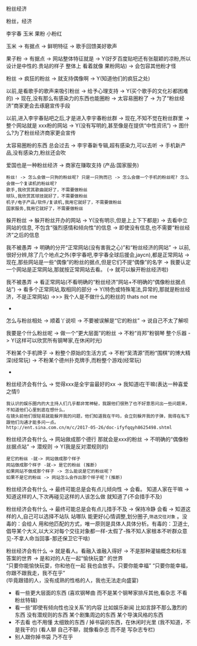 
粉丝经济

粉丝，经济

李宇春 玉米 果粉 小粉红

玉米 -> 有据点 -> 鲜明特征 -> 歌手回馈美好歌声

果子粉 -> 有据点 -> 网站整体特征就是 -> Y(好歹百度贴吧还有张靓颖的凉粉,所以设计是中性的.贵站的样子 整体上 看着就像 果粉网站) -> 会包容其他粉才怪

粉丝 -> 疯狂的粉丝 -> 就支持偶像啊 -> Y(知道他们的疯狂之处)

以前,是看歌手的歌声来吸引粉丝 -> 给予心理支持 -> Y(买个歌手的文化衫都困难的) -> 现在,没有那么有感染力的东西也能圈粉 -> 太容易圈粉了 -> 为了“粉丝经济”商家更会去琢磨宣传手段

以前,进入李宇春贴吧之后,才是进入李宇春粉丝群 -> 现在,不知不觉在粉丝群里 -> 整个网站就是 xxx粉的网站 -> Y(没有写明的,甚至像是在提供“中性资讯”) -> 图什么?为了粉丝经济商家更会宣传

太容易圈粉的东西 总会过去 -> 李宇春新专辑,超有感染力,可以去听 -> 手机新产品,没有感染力,粉丝还会吹

爱国也是一种粉丝经济 -> 商家在赚取支持 (产品:国家服务)

```
粉丝! -> 怎么会做一只狗的粉丝呢? 只是一只狗而已 -> 怎么会做一个手机的粉丝呢? 怎么会做一个复读机的粉丝呢?
歌手,我欣赏其歌曲就好了，不需要做粉丝
球队,我欣赏其球技就好了，不需要做粉丝
机子/电子产品/软件/复读机,我用它就好了，不需要做粉丝
国家服务,我用它就好了，不需要做粉丝
```

躲开粉丝 -> 躲开粉丝开办的网站 -> Y(没有明示,但是上上下下都是) -> 去看中立网站的信息, 不包含“强烈感情和倾向性”的信息 -> 即使没有信息,也不需要“粉丝经济”之后的信息


我不被愚弄 -> 明确的分开“正常网站(没有害我之心)”和“粉丝经济的网站” -> 以前,很好分辨,除了几个地点之外(李宇春吧,李宇春全球后援会,jaycn),都是正常网站 -> 现在,那些网站是一些“偶像”的粉丝的据点,但是它们不提“偶像”的名字 -> 我要认定一个网站是正常网站,那就按正常网站去看。 (-> 就可以躲开粉丝经济啦)

我不被愚弄 -> 看正常网站(不看明确的“粉丝经济”网站+不明确的“偶像粉丝据点站”) -> 看多个正常网站,取相同的部分 -> Y(特色或特殊笔法,异常的,那就是粉丝经济，不是正常网站) ->>> 我个人是不做什么的粉丝的 thats not me



-

怎么与粉丝相处 -> 顺着丫说呗 -> 不要被误解是“它的粉丝” -> 说自己不太了解呗

我要是个什么粉丝呢 -> 做一个“更大层面”的粉丝 -> 不粉“肖邦”粉钢琴 整个乐器 -> Y(这样可以欣赏所有钢琴家,在休闲时光)

不粉某个手机牌子 -> 粉整个原始的生活方式 -> 不粉“吴清源”而粉“围棋”的博大精深(经常玩) -> 不粉某个德州扑克牌手,而粉整个游戏(经常玩)

-

粉丝经济会有什么 -> 觉得xxx是全宇宙最好的xx -> 我知道i在干嘛(表达一种喜爱之情!)
```
我认识的娱乐圈内的大主持人们几乎都非常神秘，我跟他们很熟了也不好意思问出一些问题来，不知道他们心里到底在想什么，
在镜头前他们很轻易就能躲开我的问题，他们知道我在干吗，会立刻躲开我的子弹，我得在私下跟他们沟通才能多问一点。
http://ent.sina.com.cn/m/c/2017-05-26/doc-ifyfqqyh8625498.shtml
```

粉丝经济会有什么 -> 网站做成那个德行 那就会是xxx的粉丝 -> 不明确的“偶像粉丝据点站” -> 潜规则 -> Y(我是反对潜规则的)
```
是它的粉丝 -就-> 网站做成那个样子
网站做成那个样子 -就-> 是它的粉丝 (推断)
如果网站不做成那个样子 -> 怎么能说是它的粉丝呢？
如果不是它的粉丝 -> 网站怎么会作出那个样子呢？(推断)
```

粉丝经济会有什么 -> 最终可能总是会有点儿倾向性 -> 会看。 知道人家在干嘛 -> 知道这样的人,下次再碰见这样的人该怎么做 就知道了(不会措手不及)

粉丝经济会有什么 -> 最终可能总是会有点儿措手不及 -> 保持冷静 会看 -> 知道这样的人,自己可以选择不站队 站哪队 能更好(心情调整,划分圈子,`筛选交往对象` 。没毒的：会给人 用和他匹配的方式，唯一原则是具体人具体分析。有毒的：卫道士,倡导某个大义,以大义对每个交往对象都一样-太假了-殊不知人家根本不听群众意见-不拿人命当回事-那还保卫它干啥)

粉丝经济会有什么 -> 就是看人。看融入谁融入得好 -> 不是那种灌输概念和标准答案的世界 -> 是和对的人在一起“愉快玩耍” 的世界<br>
“只要你能愉快玩耍，你和他在一起 我也会放手。只要你能幸福” “只要你能幸福，你跟不跟我走，我不在乎”<br>
(毕竟跟错的人，没有成熟的性格的人，我也无法走向盛宴)

- 看一些更大层面的东西 (喜欢钢琴曲 而不是某个钢琴家排斥其他,看杂志 不看粉丝特辑)
- 看一些“即使有倾向性也没关系”的内容 比如娱乐新闻 比如言辞不那么激烈的东西 没有潜规则的东西 某个剧集周边的东西 某个导演风格的东西
- 不去看 也不用懂 太细致的东西 / 掉书袋的东西，在休闲时光里 (我不知道，不是我干的)   (看人聊 自己不聊，就像看杂志 而不是 写杂志专栏)
- 别人跟你掉书袋 乃不在乎

